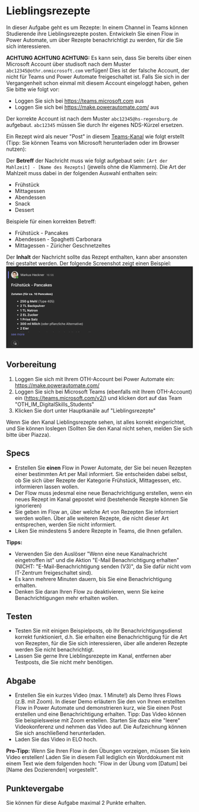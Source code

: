 # Lieblingsrezepte
In dieser Aufgabe geht es um Rezepte: In einem Channel in Teams können Studierende ihre Lieblingsrezepte posten. Entwickeln Sie einen Flow in Power Automate, um über Rezepte benachrichtigt zu werden, für die Sie sich interessieren.

**ACHTUNG ACHTUNG ACHTUNG:** Es kann sein, dass Sie bereits über einen Microsoft Account über studisoft nach dem Muster ```abc12345@othr.onmicrosoft.com``` verfügen! Dies ist der falsche Account, der nicht für Teams und Power Automate freigeschaltet ist. Falls Sie sich in der Vergangenheit schon einmal mit diesem Account eingeloggt haben, gehen Sie bitte wie folgt vor:
* Loggen Sie sich bei https://teams.microsoft.com aus
* Loggen Sie sich bei https://make.powerautomate.com/ aus

Der korrekte Account ist nach dem Muster ```abc12345@hs-regensburg.de``` aufgebaut. ```abc12345``` müssen Sie durch Ihr eigenes NDS-Kürzel ersetzen.

Ein Rezept wird als neuer "Post" in diesem [Teams-Kanal](https://teams.microsoft.com/l/channel/19%3Aa754b9a8c7284d4fa01fed50a04d85bd%40thread.tacv2/Lieblingsrezepte?groupId=368c3b39-de3f-4141-bc4e-1c5cf45dc956&tenantId=2c1b9b13-893c-42a5-bbc1-d7a1db5ddb54) wie folgt erstellt (Tipp: Sie können Teams von Microsoft herunterladen oder im Browser nutzen): 

Der **Betreff** der Nachricht muss wie folgt aufgebaut sein: ```[Art der Mahlzeit] - [Name des Rezepts]``` (jeweils ohne die Klammern). Die Art der Mahlzeit muss dabei in der folgenden Auswahl enthalten sein:
* Frühstück
* Mittagessen
* Abendessen
* Snack
* Dessert

Beispiele für einen korrekten Betreff:
* Frühstück - Pancakes
* Abendessen - Spaghetti Carbonara
* Mittagessen - Züricher Geschnetzeltes 

Der **Inhalt** der Nachricht sollte das Rezept enthalten, kann aber ansonsten frei gestaltet werden. Der folgende Screenshot zeigt einen Beispiel:
![recipe-sample-post](img/recipe-sample-post.png)

## Vorbereitung
1. Loggen Sie sich mit Ihrem OTH-Account bei Power Automate ein: https://make.powerautomate.com/
2. Loggen Sie sich bei Microsoft Teams (ebenfalls mit Ihrem OTH-Account) ein (https://teams.microsoft.com/v2/) und klicken dort auf das Team "OTH_IM_DigitalSkills_Students"
3. Klicken Sie dort unter Hauptkanäle auf "Lieblingsrezepte"

Wenn Sie den Kanal Lieblingsrezepte sehen, ist alles korrekt eingerichtet, und Sie können loslegen (Sollten Sie den Kanal nicht sehen, melden Sie sich bitte über Piazza).

## Specs
* Erstellen Sie **einen** Flow in Power Automate, der Sie bei neuen Rezepten einer bestimmten Art per Mail informiert. Sie entscheiden dabei selbst, ob Sie sich über Rezepte der Kategorie Frühstück, Mittagessen, etc. informieren lassen wollen.
* Der Flow muss jedesmal eine neue Benachrichtigung erstellen, wenn ein neues Rezept im Kanal gepostet wird (bestehende Rezepte können Sie ignorieren)
* Sie geben im Flow an, über welche Art von Rezepten Sie informiert werden wollen. Über alle weiteren Rezepte, die nicht dieser Art entsprechen, werden Sie nicht informiert.
* Liken Sie mindestens 5 andere Rezepte in Teams, die Ihnen gefallen.

**Tipps:**
* Verwenden Sie den Auslöser "Wenn eine neue Kanalnachricht eingetroffen ist" und die Aktion "E-Mail Benachrichtigung erhalten" (NICHT: "E-Mail-Benachrichtigung senden (V3)", da Sie dafür nicht vom IT-Zentrum freigeschaltet sind).
* Es kann mehrere Minuten dauern, bis Sie eine Benachrichtigung erhalten.
* Denken Sie daran Ihren Flow zu deaktivieren, wenn Sie keine Benachrichtigungen mehr erhalten wollen.

## Testen
* Testen Sie mit einigen Beispielposts, ob Ihr Benachrichtigungsdienst korrekt funktioniert, d.h. Sie erhalten eine Benachrichtigung für die Art von Rezepten, für die Sie sich interessieren, über alle anderen Rezepte werden Sie nicht benachrichtigt.
* Lassen Sie gerne Ihre Lieblingsrezepte im Kanal, entfernen aber Testposts, die Sie nicht mehr benötigen.

## Abgabe
* Erstellen Sie ein kurzes Video (max. 1 Minute!) als Demo Ihres Flows (z.B. mit Zoom). In dieser Demo erläutern Sie den von Ihnen erstellten Flow in Power Automate und demonstrieren kurz, wie Sie einen Post erstellen und eine Benachrichtigung erhalten.  Tipp: Das Video können Sie beispielsweise mit Zoom erstellen. Starten Sie dazu eine "leere" Videokonferenz und nehmen das Video auf. Die Aufzeichnung können Sie sich anschließend herunterladen.
* Laden Sie das Video in ELO hoch.

**Pro-Tipp:** Wenn Sie Ihren Flow in den Übungen vorzeigen, müssen Sie kein Video erstellen! Laden Sie in diesem Fall lediglich ein Worddokument mit einem Text wie dem folgenden hoch: "Flow in der Übung vom [Datum] bei [Name des Dozierenden] vorgestellt".

## Punktevergabe
Sie können für diese Aufgabe maximal 2 Punkte erhalten.

